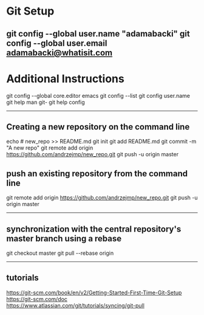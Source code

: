 # Git Setup

git config --global user.name "adamabacki"
git config --global user.email adamabacki@whatisit.com
----------------------------------------------------
# Additional Instructions

git config --global core.editor emacs
git config --list
git config user.name
git help <verb>
man git-<verb>
git help config

----------------------------------------------------

## Creating a new repository on the command line

echo # new_repo >> README.md
git init
git add README.md
git commit -m "A new repo"
git remote add origin https://github.com/andrzejmp/new_repo.git
git push -u origin master

## push an existing repository from the command line

git remote add origin https://github.com/andrzejmp/new_repo.git
git push -u origin master

-----------------------------------------------------------------
## synchronization with the central repository's master branch using a rebase

git checkout master
git pull --rebase origin

------------------------------------------------------------------

## tutorials
   https://git-scm.com/book/en/v2/Getting-Started-First-Time-Git-Setup
   https://git-scm.com/doc
   https://www.atlassian.com/git/tutorials/syncing/git-pull

